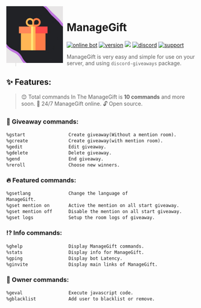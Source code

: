 <img width="150" height="150" style="float: left; margin: 0 10px 0 0;" alt="ManageGift" src="./assets/logo.png">  

# ManageGift

[![online bot](https://discordbots.org/api/widget/status/598564396691750933.png)](https://discordbots.org/bot/598564396691750933)
[![version](https://img.shields.io/github/package-json/v/Hadi-Koubeissi/ManageGift?color=%23dd2349&style=for-the-badge)](https://github.com/Hadi-Koubeissi/ManageGift)
[![](https://img.shields.io/badge/discord.js-v12.2.0-blue.svg?logo=npm&style=for-the-badge)](https://github.com/discordjs)
[![discord](https://img.shields.io/discord/710852417100578849?color=blue&label=DISCORD&style=for-the-badge)](https://discord.gg/7XfV4Md)
[![support](https://img.shields.io/badge/SUPPORT-BY%20PAYPAL-orange?style=for-the-badge)](https://paypal.me/Hadikob)
> ManageGift is very easy and simple for use on your server, and using `discord-giveaways` package.

## ✨ Features:

> 😊 Total сommands In The ManageGift is **10 commands** and more soon.
> 🚀 24/7 ManageGift online.
> 🔓 Open source.

### 🎁 Giveaway commands:

```
%gstart                Create giveaway(Without a mention room).
%gcreate               Create giveaway(with mention room).
%gedit                 Edit giveaway.
%gdelete               Delete giveaway.
%gend                  End giveaway.
%reroll                Choose new winners.
```


### 🔥 Featured commands:

```
%gsetlang              Сhange the language of
ManageGift.
%gset mention on       Active the mention on all start giveaway.
%gset mention off      Disable the mention on all start giveaway.
%gset logs             Setup the room logs of giveaway.
```


### ⁉ Info commands:

```
%ghelp                 Display ManageGift commands.
%stats                 Display info for ManageGift.
%gping                 Display bot Latency.
%ginvite               Display main links of ManageGift.
```


### 👑 Owner commands: 

```
%geval                 Execute javascript code.
%gblacklist            Add user to blacklist or remove.
```